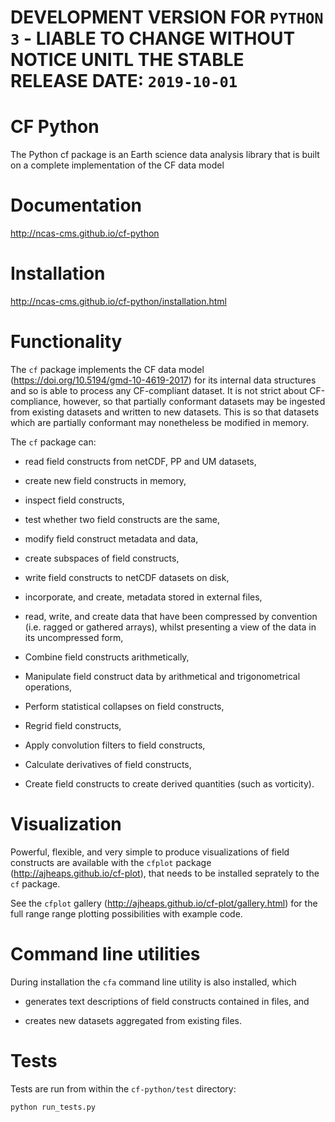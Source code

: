 # DEVELOPMENT VERSION FOR ``PYTHON 3`` - LIABLE TO CHANGE WITHOUT NOTICE UNITL THE STABLE RELEASE DATE: ``2019-10-01``


# CF Python

The Python cf package is an Earth science data analysis library that
is built on a complete implementation of the CF data model


# Documentation

http://ncas-cms.github.io/cf-python


# Installation

http://ncas-cms.github.io/cf-python/installation.html


# Functionality

The `cf` package implements the CF data model
(https://doi.org/10.5194/gmd-10-4619-2017) for its internal data
structures and so is able to process any CF-compliant dataset. It is
not strict about CF-compliance, however, so that partially conformant
datasets may be ingested from existing datasets and written to new
datasets. This is so that datasets which are partially conformant may
nonetheless be modified in memory.

The `cf` package can:

  * read field constructs from netCDF, PP and UM datasets,
  
  * create new field constructs in memory,
  
  * inspect field constructs,
  
  * test whether two field constructs are the same,
  
  * modify field construct metadata and data,
  
  * create subspaces of field constructs,
  
  * write field constructs to netCDF datasets on disk,
  
  * incorporate, and create, metadata stored in external files,
  
  * read, write, and create data that have been compressed by
    convention (i.e. ragged or gathered arrays), whilst presenting a
    view of the data in its uncompressed form,    
  
  * Combine field constructs arithmetically,
  
  * Manipulate field construct data by arithmetical and
    trigonometrical operations,
  
  * Perform statistical collapses on field constructs,
  
  * Regrid field constructs,
  
  * Apply convolution filters to field constructs,
  
  * Calculate derivatives of field constructs,
  
  * Create field constructs to create derived quantities (such as
    vorticity).


# Visualization

Powerful, flexible, and very simple to produce visualizations of field
constructs are available with the `cfplot` package
(http://ajheaps.github.io/cf-plot), that needs to be installed
seprately to the `cf` package.

See the `cfplot` gallery (http://ajheaps.github.io/cf-plot/gallery.html)
for the full range range plotting possibilities with example code.


# Command line utilities

During installation the ``cfa`` command line utility is also
installed, which

  * generates text descriptions of field constructs contained in
    files, and

  * creates new datasets aggregated from existing files.


# Tests

Tests are run from within the ``cf-python/test`` directory:

    python run_tests.py
